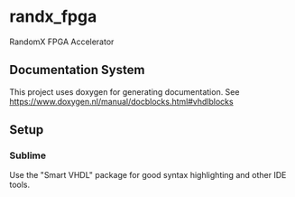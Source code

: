 # randx_fpga
RandomX FPGA Accelerator

## Documentation System

This project uses doxygen for generating documentation. See https://www.doxygen.nl/manual/docblocks.html#vhdlblocks



## Setup

### Sublime

Use the "Smart VHDL" package for good syntax highlighting and other IDE tools.